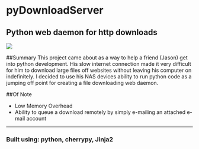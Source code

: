 # pyDownloadServer #
Python web daemon for http downloads
-------------------------------------------
<img src="https://raw.github.com/thingdeux/pydownloadserver/master/example.png"></img>

##Summary
This project came about as a way to help a friend (Jason) get into python development. His slow internet connection made it very difficult for him to download large files off websites without leaving his computer on indefinitely.  I decided to use his NAS devices ability to run python code as a jumping off point for creating a file downloading web daemon.

##Of Note

* Low Memory Overhead
* Ability to queue a download remotely by simply e-mailing an attached e-mail account

------------------------------------------

### Built using: python, cherrypy, Jinja2 ###
